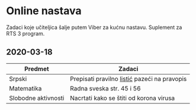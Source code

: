 # Online nastava 

Zadaci koje učiteljica šalje putem Viber za kućnu nastavu. Suplement za RTS 3 program.


## 2020-03-18 

|       Predmet       |                                    Zadaci                                    |
| ------------------- | ---------------------------------------------------------------------------- |
| Srpski              | Prepisati pravilno [listić](materijal/jadransko_more.jpg) pazeći na pravopis |
| Matematika          | Radna sveska str. 45 i 56                                                    |
| Slobodne aktivnosti | Nacrtati kako se štiti od korona virusa                                      |